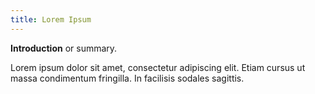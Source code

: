 ```yaml
---
title: Lorem Ipsum
---
```

**Introduction** or summary.

<!--more-->

Lorem ipsum dolor sit amet, consectetur adipiscing elit. Etiam cursus ut massa condimentum fringilla. In facilisis sodales sagittis.
